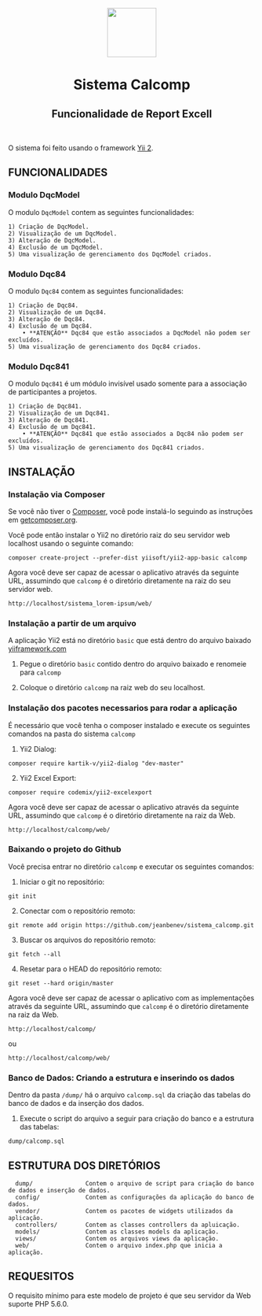 
<p align="center">
    <a href="https://github.com/yiisoft" target="_blank">
        <img src="https://avatars0.githubusercontent.com/u/993323" height="100px">
    </a>
    <h1 align="center">Sistema Calcomp</h1>
    <h2 align="center">Funcionalidade de Report Excell</h1>
    <br>
</p>

O sistema foi feito usando o framework [Yii 2](http://www.yiiframework.com/).

FUNCIONALIDADES
------------

### Modulo DqcModel

O modulo `DqcModel` contem as seguintes funcionalidades:

~~~
1) Criação de DqcModel.
2) Visualização de um DqcModel.
3) Alteração de DqcModel.
4) Exclusão de um DqcModel.
5) Uma visualização de gerenciamento dos DqcModel criados.
~~~

### Modulo Dqc84

O modulo `Dqc84` contem as seguintes funcionalidades:

~~~
1) Criação de Dqc84.
2) Visualização de um Dqc84.
3) Alteração de Dqc84.
4) Exclusão de um Dqc84.
    • **ATENÇÃO** Dqc84 que estão associados a DqcModel não podem ser excluídos.
5) Uma visualização de gerenciamento dos Dqc84 criados.
~~~

### Modulo Dqc841

O modulo `Dqc841` é um módulo invisível usado somente para a associação de participantes a projetos.

~~~
1) Criação de Dqc841.
2) Visualização de um Dqc841.
3) Alteração de Dqc841.
4) Exclusão de um Dqc841.
    • **ATENÇÃO** Dqc841 que estão associados a Dqc84 não podem ser excluídos.
5) Uma visualização de gerenciamento dos Dqc841 criados.
~~~

INSTALAÇÃO
------------

### Instalação via Composer

Se você não tiver o [Composer](http://getcomposer.org/), você pode instalá-lo seguindo as instruções
em [getcomposer.org](http://getcomposer.org/doc/00-intro.md#installation-nix).

Você pode então instalar o Yii2 no diretório raiz do seu servidor web localhost usando o seguinte comando:

~~~
composer create-project --prefer-dist yiisoft/yii2-app-basic calcomp
~~~

Agora você deve ser capaz de acessar o aplicativo através da seguinte URL, assumindo que `calcomp` é o diretório
diretamente na raiz do seu servidor web.

~~~
http://localhost/sistema_lorem-ipsum/web/
~~~

### Instalação a partir de um arquivo

A aplicação Yii2 está no diretório `basic` que está dentro do arquivo baixado [yiiframework.com](https://github.com/yiisoft/yii2/releases/download/2.0.41/yii-basic-app-2.0.41.tgz)

1) Pegue o diretório `basic` contido dentro do arquivo baixado e renomeie para `calcomp`

2) Coloque o diretório `calcomp` na raiz web do seu localhost.

### Instalação dos pacotes necessarios para rodar a aplicação

É necessário que você tenha o composer instalado e execute os seguintes comandos na pasta do sistema `calcomp`

1) Yii2 Dialog: 
~~~
composer require kartik-v/yii2-dialog "dev-master"
~~~

2) Yii2 Excel Export: 
~~~
composer require codemix/yii2-excelexport
~~~

Agora você deve ser capaz de acessar o aplicativo através da seguinte URL, assumindo que `calcomp` é o diretório
diretamente na raiz da Web.

~~~
http://localhost/calcomp/web/
~~~

### Baixando o projeto do Github

Você precisa entrar no diretório `calcomp` e executar os seguintes comandos:

1) Iniciar o git no repositório:
~~~
git init
~~~

2) Conectar com o repositório remoto:
~~~
git remote add origin https://github.com/jeanbenev/sistema_calcomp.git
~~~

3) Buscar os arquivos do repositório remoto:
~~~
git fetch --all
~~~

4) Resetar para o HEAD do repositório remoto:
~~~
git reset --hard origin/master
~~~

Agora você deve ser capaz de acessar o aplicativo com as implementações através da seguinte URL, assumindo que `calcomp` é o diretório diretamente na raiz da Web.

~~~
http://localhost/calcomp/
~~~

ou

~~~
http://localhost/calcomp/web/
~~~

### Banco de Dados: Criando a estrutura e inserindo os dados

Dentro da pasta `/dump/` há o arquivo `calcomp.sql` da criação das tabelas do banco de dados e da inserção dos dados.

1) Execute o script do arquivo a seguir para criação do banco e a estrutura das tabelas:

~~~
dump/calcomp.sql
~~~

ESTRUTURA DOS DIRETÓRIOS
-------------------

      dump/               Contem o arquivo de script para criação do banco de dados e inserção de dados.
      config/             Contem as configurações da aplicação do banco de dados.
      vendor/             Contem os pacotes de widgets utilizados da aplicação.
      controllers/        Contem as classes controllers da apluicação.
      models/             Contem as classes models da aplicação.
      views/              Contem os arquivos views da aplicação.
      web/                Contem o arquivo index.php que inicia a aplicação.

REQUESITOS
------------

O requisito mínimo para este modelo de projeto é que seu servidor da Web suporte PHP 5.6.0.